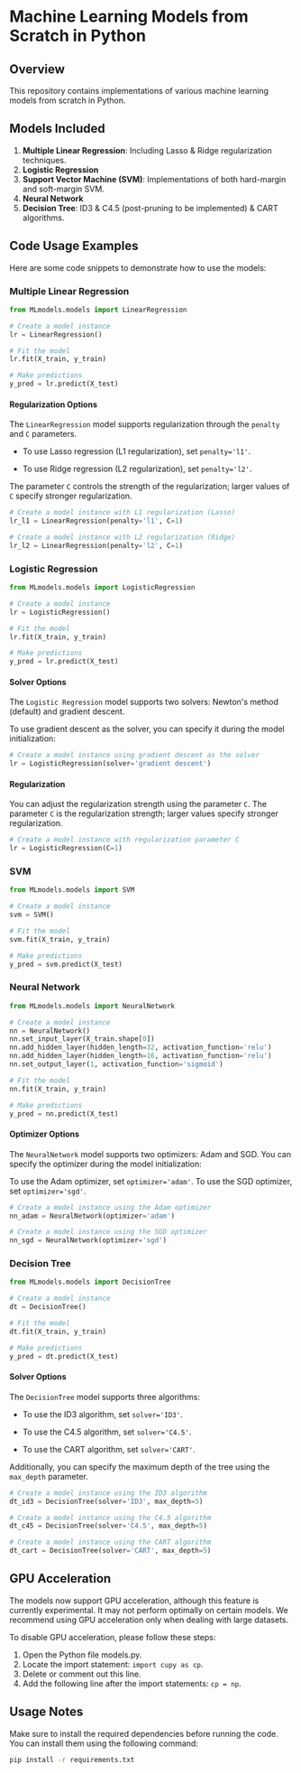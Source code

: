 # Machine Learning Models from Scratch in Python

## Overview

This repository contains implementations of various machine learning models from scratch in Python.

## Models Included

1. **Multiple Linear Regression**: Including Lasso & Ridge regularization techniques.
2. **Logistic Regression**
3. **Support Vector Machine (SVM)**: Implementations of both hard-margin and soft-margin SVM.
4. **Neural Network**
5. **Decision Tree**: ID3 & C4.5 (post-pruning to be implemented) & CART algorithms.

## Code Usage Examples

Here are some code snippets to demonstrate how to use the models:

### Multiple Linear Regression

```python
from MLmodels.models import LinearRegression

# Create a model instance
lr = LinearRegression()

# Fit the model
lr.fit(X_train, y_train)

# Make predictions
y_pred = lr.predict(X_test)
```

#### Regularization Options

The `LinearRegression` model supports regularization through the `penalty` and `C` parameters.

* To use Lasso regression (L1 regularization), set `penalty='l1'`.

* To use Ridge regression (L2 regularization), set `penalty='l2'`.

The parameter `C` controls the strength of the regularization; larger values of `C` specify stronger regularization.

```python
# Create a model instance with L1 regularization (Lasso)
lr_l1 = LinearRegression(penalty='l1', C=1)

# Create a model instance with L2 regularization (Ridge)
lr_l2 = LinearRegression(penalty='l2', C=1)
```

### Logistic Regression

```python
from MLmodels.models import LogisticRegression

# Create a model instance
lr = LogisticRegression()

# Fit the model
lr.fit(X_train, y_train)

# Make predictions
y_pred = lr.predict(X_test)
```

#### Solver Options

The `Logistic Regression` model supports two solvers: Newton's method (default) and gradient descent.

To use gradient descent as the solver, you can specify it during the model initialization:

```python
# Create a model instance using gradient descent as the solver
lr = LogisticRegression(solver='gradient descent')
```

#### Regularization

You can adjust the regularization strength using the parameter `C`. The parameter `C` is the regularization strength; larger values specify stronger regularization.

```python
# Create a model instance with regularization parameter C
lr = LogisticRegression(C=1)
```

### SVM

```python
from MLmodels.models import SVM

# Create a model instance
svm = SVM()

# Fit the model
svm.fit(X_train, y_train)

# Make predictions
y_pred = svm.predict(X_test)
```

### Neural Network

```python
from MLmodels.models import NeuralNetwork

# Create a model instance
nn = NeuralNetwork()
nn.set_input_layer(X_train.shape[0])
nn.add_hidden_layer(hidden_length=32, activation_function='relu')
nn.add_hidden_layer(hidden_length=16, activation_function='relu')
nn.set_output_layer(1, activation_function='sigmoid')

# Fit the model
nn.fit(X_train, y_train)

# Make predictions
y_pred = nn.predict(X_test)
```

#### Optimizer Options
The `NeuralNetwork` model supports two optimizers: Adam and SGD. You can specify the optimizer during the model initialization:

To use the Adam optimizer, set `optimizer='adam'`.
To use the SGD optimizer, set `optimizer='sgd'`.

```python
# Create a model instance using the Adam optimizer
nn_adam = NeuralNetwork(optimizer='adam')

# Create a model instance using the SGD optimizer
nn_sgd = NeuralNetwork(optimizer='sgd')
```

### Decision Tree

```python
from MLmodels.models import DecisionTree

# Create a model instance
dt = DecisionTree()

# Fit the model
dt.fit(X_train, y_train)

# Make predictions
y_pred = dt.predict(X_test)
```

#### Solver Options

The `DecisionTree` model supports three algorithms:

* To use the ID3 algorithm, set `solver='ID3'`.

* To use the C4.5 algorithm, set `solver='C4.5'`.

* To use the CART algorithm, set `solver='CART'`.

Additionally, you can specify the maximum depth of the tree using the `max_depth` parameter.

```python
# Create a model instance using the ID3 algorithm
dt_id3 = DecisionTree(solver='ID3', max_depth=5)

# Create a model instance using the C4.5 algorithm
dt_c45 = DecisionTree(solver='C4.5', max_depth=5)

# Create a model instance using the CART algorithm
dt_cart = DecisionTree(solver='CART', max_depth=5)
```

## GPU Acceleration

The models now support GPU acceleration, although this feature is currently experimental. It may not perform optimally on certain models. We recommend using GPU acceleration only when dealing with large datasets. 

To disable GPU acceleration, please follow these steps:
1. Open the Python file models.py.
2. Locate the import statement: `import cupy as cp`.
3. Delete or comment out this line.
4. Add the following line after the import statements: `cp = np`.

## Usage Notes

Make sure to install the required dependencies before running the code. You can install them using the following command:

```bash
pip install -r requirements.txt
```
